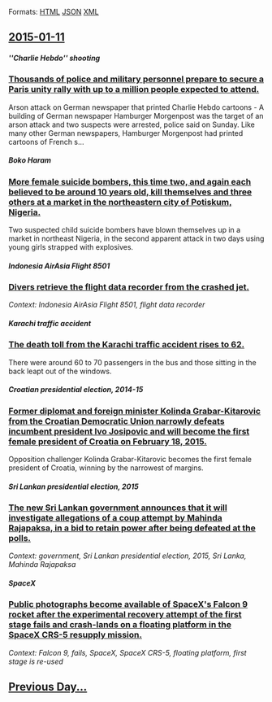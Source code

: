 
Formats: [HTML](2015/01/11/index.html)  [JSON](2015/01/11/index.json)  [XML](2015/01/11/index.xml)  

## [2015-01-11](/news/2015/01/11/index.md)

##### ''Charlie Hebdo'' shooting
### [Thousands of police and military personnel prepare to secure a Paris unity rally with up to a million people expected to attend. ](/news/2015/01/11/thousands-of-police-and-military-personnel-prepare-to-secure-a-paris-unity-rally-with-up-to-a-million-people-expected-to-attend.md)
Arson attack on German newspaper that printed Charlie Hebdo cartoons - A building of German newspaper Hamburger Morgenpost was the target of an arson attack and two suspects were arrested, police said on Sunday. Like many other German newspapers, Hamburger Morgenpost had printed cartoons of French s...

##### Boko Haram
### [More female suicide bombers, this time two, and again each believed to be around 10 years old, kill themselves and three others at a market in the northeastern city of Potiskum, Nigeria. ](/news/2015/01/11/more-female-suicide-bombers-this-time-two-and-again-each-believed-to-be-around-10-years-old-kill-themselves-and-three-others-at-a-market.md)
Two suspected child suicide bombers have blown themselves up in a market in northeast Nigeria, in the second apparent attack in two days using young girls strapped with explosives.

##### Indonesia AirAsia Flight 8501
### [Divers retrieve the flight data recorder from the crashed jet. ](/news/2015/01/11/divers-retrieve-the-flight-data-recorder-from-the-crashed-jet.md)
_Context: Indonesia AirAsia Flight 8501, flight data recorder_

##### Karachi traffic accident
### [The death toll from the Karachi traffic accident rises to 62. ](/news/2015/01/11/the-death-toll-from-the-karachi-traffic-accident-rises-to-62.md)
There were around 60 to 70 passengers in the bus and those sitting in the back leapt out of the windows. 

##### Croatian presidential election, 2014-15
### [Former diplomat and foreign minister Kolinda Grabar-Kitarovic from the Croatian Democratic Union narrowly defeats incumbent president Ivo Josipovic and will become the first female president of Croatia on February 18, 2015. ](/news/2015/01/11/former-diplomat-and-foreign-minister-kolinda-grabar-kitarovia-from-the-croatian-democratic-union-narrowly-defeats-incumbent-president-ivo-j.md)
Opposition challenger Kolinda Grabar-Kitarovic becomes the first female president of Croatia, winning by the narrowest of margins.

##### Sri Lankan presidential election, 2015
### [The new Sri Lankan government announces that it will investigate allegations of a coup attempt by Mahinda Rajapaksa, in a bid to retain power after being defeated at the polls. ](/news/2015/01/11/the-new-sri-lankan-government-announces-that-it-will-investigate-allegations-of-a-coup-attempt-by-mahinda-rajapaksa-in-a-bid-to-retain-powe.md)
_Context: government, Sri Lankan presidential election, 2015, Sri Lanka, Mahinda Rajapaksa_

##### SpaceX
### [Public photographs become available of SpaceX's Falcon 9 rocket after the experimental recovery attempt of the first stage fails and crash-lands on a floating platform in the SpaceX CRS-5 resupply mission. ](/news/2015/01/11/public-photographs-become-available-of-spacex-s-falcon-9-rocket-after-the-experimental-recovery-attempt-of-the-first-stage-fails-and-crash-l.md)
_Context: Falcon 9, fails, SpaceX, SpaceX CRS-5, floating platform, first stage is re-used_

## [Previous Day...](/news/2015/01/10/index.md)

